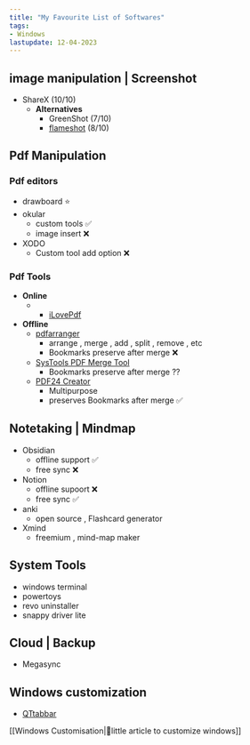```yaml
---
title: "My Favourite List of Softwares"
tags:
- Windows
lastupdate: 12-04-2023
---
```


## image manipulation | Screenshot
- ShareX (10/10)
	- **Alternatives**
		- GreenShot (7/10)
		- [flameshot](https://flameshot.org/#download) (8/10)

## Pdf Manipulation
### Pdf editors
- drawboard ⭐
- okular
	- custom tools ✅
	- image insert ❌
- XODO
	- Custom tool add option ❌
### Pdf Tools
- **Online**
	- - [iLovePdf](https://www.ilovepdf.com/)
- **Offline**
	- [pdfarranger](https://github.com/pdfarranger/pdfarranger) 
		- arrange , merge , add , split , remove , etc
		- Bookmarks preserve after merge ❌
	- [SysTools PDF Merge Tool](https://www.systoolsgroup.com/pdf-merge.html)
		- Bookmarks preserve after merge ??
	- [PDF24 Creator](https://tools.pdf24.org/en/creator) 
		- Multipurpose
		- preserves Bookmarks after merge ✅

## Notetaking | Mindmap
- Obsidian
	- offline support ✅
	- free sync ❌
- Notion
	- offline supoort ❌
	- free sync ✅
- anki
	- open source , Flashcard generator
- Xmind
	- freemium , mind-map maker

## System Tools
- windows terminal
- powertoys
- revo uninstaller
- snappy driver lite
## Cloud | Backup
- Megasync
## Windows customization
- [QTtabbar](http://qttabbar.wikidot.com/) 

 [[Windows Customisation|🔗little article to customize windows]]
